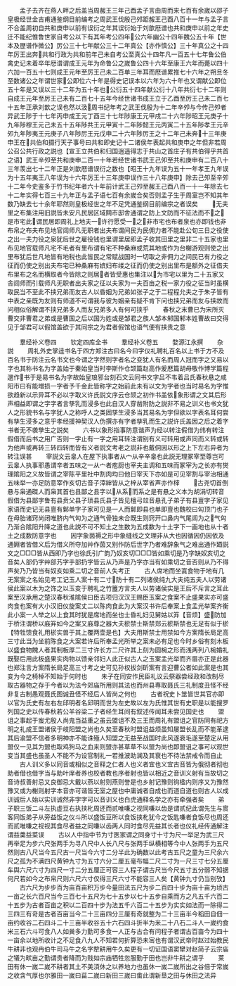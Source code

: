 <!-- { "loadSidebar": true } -->
　　孟子去齐在燕人畔之后盖当周赧王三年己酉孟子言由周而来七百有余嵗以邵子皇极经世金吉甫通鉴纲目前编考之周武王伐殷己邜距赧王己酉八百十一年与孟子言不合盖周初自共和庚申以前有误衍之年其误衍始于刘歆厯谱也共和庚申以前之年史迁不能纪惟鲁世家自考公以下有其年考公四年公六年幽公十四年魏公五十年【世本及歴谱作微公】厉公三十七年献公三十二年真公【亦作慎公】三十年真公之十四年厉王出奔共和行政为共和前年己未自考公至真公十四年凡一百五十七年鲁公伯禽史记未着卒年厯谱谓成王元年为命鲁公之嵗鲁公四十六年至康王六年而薨以四十六加一百五十七则成王元年至厉王己未二百单三年耳而厯谱累推七十六年之朔旦冬至数诸公之年谓世家公即位六十年是得史记误本以六年为六十年也又谓献公即位五十年是又误以三十二年为五十年也公衍五十四年献公衍十八年共衍七十二年则自成王元年至厉王己未有二百七十五年今经世诸书成王立于乙酉至厉王己未二百七十五年正承刘歆之误也然以汲周书纪年考之武王伐殷为十二年辛夘与今传己夘者异武王陟于十七年丙申成王元丁酉三十七年陟康王元甲戌二十六年陟昭王元庚子十九年陟穆王元己未五十五年陟共王元甲寅十二年陟懿王元丙寅二十五年陟孝王元辛夘九年陟夷王元庚子八年陟厉王元戊申二十六年陟厉王之十二年己未奔十三年庚申王在共伯和摄行天子事号曰共和即史记十二诸侯年表起共和庚申之年但非若周公召公共行政之説也【宣王立共伯和归国逍遥得志于共山之首庄子有共伯得乎共首之语】武王辛夘至共和庚申二百一十年若经世诸书武王己夘至共和庚申有二百八十三年羡出七十二年正是刘歆厯谱误衍之数也【昭王十九年误为五十一年孝王九年误为十五年夷王八年误为十六年厉王十三年庚申误作三十八年庚申】除去己夘至辛夘十二年今史鉴多于竹书纪年者六十年前计武王己夘至赧王己酉八百一十一年除去七十二年实得七百三十九年正与孟子语七百有余嵗合矣否则孟子生于周室岂不知其年数乃缺去七十余年耶然则皇极经世之年不足凭通鉴纲目前编宗之者误矣
　　无夫里之布集注用旧説皆未安凡民居区域闗市邸舎通谓之防上文防而不征法而不之是市宅此谓民居即周礼上地夫一许行愿受一之非市宅也布者泉也亦即钱也非布帛之布夫布见地官闾师凡无职者出夫布谓间民为民佣力者不能赴公旬三日之役使之出一夫力役之泉犹后世之雇役钱也里谓里居即孟子收其田里之里非二十五家也里布见地官载师凡宅不毛者有里布谓有宅不种桑麻或荒其地或作为台榭游观则使之出里布犹后世凡地皆有地税也此皆民之常赋战国时一切取之非佣力之间民已有力役之征而仍使之别出夫布宅已种桑麻有嫔妇布缕之征而仍使之别出里布是额外之征借夫布里布之名而横取者今皆除之则居者皆受惠也集注以为市宅以里为二十五家又舎闾师而引载师凡无职者出夫家之征以夫家为一夫百亩之税一家力役之征当时虽横取民当不至此不挟兄弟而友古人以昏姻为兄弟如张子之于二程程允夫之于朱子皆有中表之亲既为友则有师道不可谓我与彼为姻亲有疑不肯下问也挟兄弟而友与挟故而问相似俗解谓不挟兄弟多人而友兄弟多人有何可挟乎
　　春秋之末曹已为宋所灭曹交非曹君之弟或是曹国之后以国为姓或是邹君之族人邹本邾国邾本姓曹故曰交得见于邹君可以假馆盖欲于其同宗之为君者假馆也语气便有挟贵之意













　　羣经补义卷四
　　钦定四库全书
　　羣经补义卷五
　　婺源江永撰
　　杂説
　　周礼外史掌逹书名于四方郑注古曰名今曰字仪礼聘礼百名以上书于方不及百名书于防注云名书文也今谓之字然则字者名之变犹人有名而周人冠而字之又易以字也其称书名为字盖始于秦始皇当时李斯作仓颉篇赵高作爰厯篇胡母敬作博学篇程邈作书于是易书名为字故始皇琅邪台刻石文云同书文字吕不韦着吕氏春秋悬之咸阳市曰有能増损一字者予千金此皆称字之始前此未有以文为字者也当时易名为字惟欲趋新以示异耳不必以字取义许氏説文序云仓颉之初作书盖依象形谓之文其后形声相益即谓之字字者言孳乳而浸多也此自汉人穿凿附防之説非不易之训义也书文犹人之形貌书名与字犹人之称呼人之类固孳生浸多当其易名为字但欲以字表名耳何尝有孳生浸多之意乎孝经援神契汉人伪撰亦有字者孳乳而生之説许氏盖因之后之着字书者无不袭孳生之説矣
　　六书以象形指事防意谐声为经以转注假借为纬有转注假借而后书之用广否则一字止有一字之用耳转注谓别有义可转用或声同而义转或转为他声或再转三转四转而皆有义者説文考老之説非也戴侗因以形之上下左右异者为转注误甚
　　宰説文云辠人在屋下执事者从宀从辛辛辠也此説无理冢宰至尊岂可云辠人执事耶愚谓辛者五味之一从宀者庖厨也宰夫主调和五味而冢宰为之长亦有爕理隂阳之义故皆谓之宰陈平里社中割肉均曰他日宰天下亦如是可见宰割与宰治相通五味举一亦足防意宰作亥切古音子滓縡皆从之梓从宰省声亦作榟
　　古尧切首倒悬与枭通磔人而枭其首也县鄙之县字以从系而系之是有悬之义本为胡涓切转音假借为县鄙字鲁有县贲父县子琐县氏县子皆见檀弓竝音悬孔子弟子有县亶字子家见家语而史记无县亶有鄡单字子家可见是一人而鄡即县也单即亶也魏校曰匃顶门也子在母胎诸窍尚闭唯脐内气匃为之通气骨独未合既生则窍开口鼻内气尾闾为之气匃乃渐合隂阳升降之道也此説不可不知土之生数为五成数为十土字下一画地也从十者土之成数防意字也
　　因字象茵褥之形中象缝线之文理非从大也因循因仍因依及通婣者皆借义后为借义所夺加艸作茵又别作防后世字乃者难辞象气之难出通作廼説文之□□□皆从西即乃字也徐氏引广韵乃奴亥切□□□皆如乘切是乃字缺奴亥切之音矣人部仍字艸部艿字手部扔字皆云从乃声是乃字亦当有如乘切之音否则从乃不得声矣乃乃皆当有奴亥如乘二切之音前人失考正
　　古人席地而坐寘食物于地有几无案案之名始见考工记玉人案十有二寸防十有二列诸侯纯九大夫纯五夫人以劳诸侯此案以木为之饰之以玉变于聘礼之竹簠方言夫人以劳诸侯实是王后不斥言之耳此案至汉承用之楚汉春秋淮隂侯曰臣去项归汉汉王赐臣玉案之食案不止盛果实亦可盛肉食也案有大小汉旧仪旋案丈二以陈肉食此为大案汉书许后奉案上食孟光举案齐衡此小案一人举之以上食其时犹是席地而坐也士昏礼妇见舅姑以笲【音烦】盛防加于桥注谓桥以庪笲如今之案又庪尊之器大夫棜禁士斯禁郑云棜斯禁也无足有似于棜【特牲馈食礼用棜实兽于其上覆两壶是也】大夫用斯禁士用禁如今方案隋长局足高三寸此当为坐前陈食之大案若许后所奉孟光所举之案未必有足也今时乡俗有刻木板以盛食物餽人者其制板厚二三寸许长方二尺许其上刻为圆椀之形而浅两列八椀婚礼既娶后用此板盛果实肉物以馈亲邻妇人此正似古人之玉案孟光举而齐眉亦正是此器也郑注言方案隋长局足高三寸考之史可见孙权拔剑斫案有言迎曹公者如此案是也其变为今之椅棹不知始于何时也
　　朱子在同安作民臣礼议云祭器尝经政和改制尽取古器物之存于今者以为法今郊庙所用则其法也而州县専取聂氏三礼制度丑怪不经非复古制愚观聂氏图诚丑怪不经后人皆尚之何也
　　古者祝史卜筮皆世其官亦即以官为氏史有左右左邱明者名邱明而世为左史故以左为氏惟其世有史职是以能搜罗列国之史以传春秋若公羊谷梁二子者经生耳间有叙述传闻耳未尝见国史也
　　盟诅之事起于蚩尤殷人尚鬼当益重之虽云盟诅不及三王而周礼有盟诅之官防同有祀方明之礼成王盟诸侯于岐阳盟之尚也久矣至春秋时盟诅益烦虽知屡盟长乱而不能革逮其后渝盟不信者多明神亦不能诛殛人知盟之无益至战国时此风遂衰毛遂至楚定从用盟仅一见其为盟也取鸡狗马之血来则盟亦甚草草不以盟为尚也即盟诅之事可以观世变当其盛也虽圣人不能不为设官制礼一若推波助澜及其衰也不待法禁戒令而自止
　　古人训义多以同音或相似之音释之仁者人也义者宜也义宜古音皆为俄彻者彻也助者借也借字当与助叶庠者养也校者教也序者射也皆以相近之音训义射有当故切之音诗叔善射忌又良御忌大戴以燕以射则燕则誉是也乡射记豫则钩楹内则序又为豫然豫又或为榭则射字本音亦可谐皆无室之屋也中庸诚者自成也而道自道也则古人以成训诚后人始以实训诚然非字字可以音训义也白虎通释名学之亦有牵强者矣
　　弟子职三饭二斗左执虚豆右执挟朼周还而贰唯嗛之视同嗛以齿是谓贰纪此谓先生与賔客同饭弟子从旁益饭之仪斗所以盛饭豆所以食饭挟朼犹今之饭匙嗛者食饭尽也周还而贰唯嗛之视视其食尽者益之同嗛以齿两人同时食尽先益其长者也仪礼经传通解注谓益羮益菜误
　　古以人中指中节为寸医家谓之同身寸十寸为尺一举足为武三尺再举足为步六尺张两手为寻八尺中人长八尺与张两手纵横相等今中人张两手为五尺然则古八尺当今五尺古一尺当今六寸二分半此为确数以此考古五尺之童为三尺余六尺之孤为不满四尺黄钟九寸为五寸六分二厘五毫布幅二尺二寸为一尺三寸七分五厘车舆六尺六寸为四尺一寸二分五厘正可容三人程子谓古尺当今尺五寸五分弱不知据何尺若如今之布帛尺则六尺六寸仅得三尺六寸不能容三人矣【黄钟九寸仍当别攷】
　　古六尺为步步百为亩百亩积万步今量田法五尺为步二百四十步为亩十亩为顷古一亩之长六百尺当今三百七十五尺为七十五步以七十五步自乘而方之凡五千六百二十五步为古者百亩之积以二百四十步为法五千六百二十五步为实实如法而一除得二三四三有竒是古者百亩当今二十三亩四分三厘有奇就整为二十三亩半今稻田自佃一亩约收谷二石四斗二十三亩半收谷五十六石四斗折半为米二十八石二斗人一嵗约食米三石六斗可食八人如粪多力勤可多食一人正与古合有问程子者谓古百亩今为四十一亩余以地所收计之不足食八九人不知若何折算恐未宻也有谓汉武帝时赵过始教民牛耕非也观冉伯牛司马牛之名字犂耕用牛久矣更有一切证国语窦犫对赵简子云宗庙之犠为畎亩之勤谓贵者降而为贱如宗庙牺牲忽服勤于田也岂非牛耕之谓乎
　　莱田有休一嵗二嵗不耕者其土不美湏休之以养地力也虽休一嵗二嵗所出之谷倍于常嵗之收含气厚也尔雅田一嵗曰菑二嵗曰新田三嵗曰畬此谓新垦之田与休田之法异
